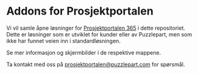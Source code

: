 # Addons for Prosjektportalen

Vi vil samle åpne løsninger for [Prosjektportalen 365](https://github.com/Puzzlepart/prosjektportalen365) i dette repositoriet. Dette er løsninger som er utviklet for kunder eller av Puzzlepart, men som ikke har funnet veien inn i standardløsningen.

Se mer informasjon og skjermbilder i de respektive mappene.

Ta kontakt med oss på prosjektportalen@puzzlepart.com for spørsmål. 

